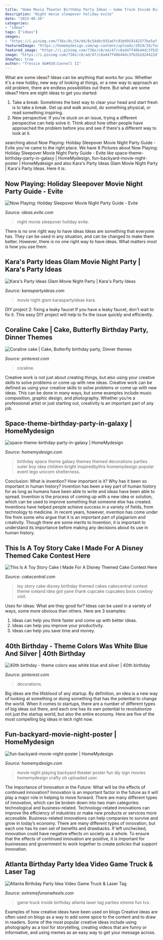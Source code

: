 ```yaml
---
title: "Home Movie Theater Birthday Party Ideas ~ Game Truck Inside Birthday Atlanta Laser Tag Parties Xtreme Fun Tvs"
description: "Night movie sleepover holiday evite"
date: "2023-06-26"
categories:
- "ideas"
tags: ["ideas"]
images:
- "https://i.pinimg.com/736x/8c/54/dd/8c54ddc935a6fc93dd919142377be5af--th-birthday-themes-blue-and.jpg"
featuredImage: "https://homemydesign.com/wp-content/uploads/2019/10/fun-backyard-movie-night-poster.jpg"
featured_image: "https://i.pinimg.com/736x/c8/ad/47/c8ad47f40b44dc3fb2b2d24422d7f8a2.jpg"
image: "https://i.pinimg.com/736x/c8/ad/47/c8ad47f40b44dc3fb2b2d24422d7f8a2.jpg"
ShowToc: true
author: "Tressie O&#039;Connell II"
---
```



What are some ideas?
Ideas can be anything that works for you. Whether it's a new hobby, new way of looking at things, or a new way to approach an old problem, there are endless possibilities out there. But what are some ideas? Here are eight ideas to get you started: 
1. Take a break: Sometimes the best way to clear your head and start fresh is to take a break. Get up and walk around, do something physical, or read something inspiring. 
2. New perspective: If you're stuck on an issue, trying a different perspective can help solve it. Think about how other people have approached the problem before you and see if there's a different way to look at it. 

	

		
searching about Now Playing: Holiday Sleepover Movie Night Party Guide - Evite you've came to the right place. We have 8 Pictures about Now Playing: Holiday Sleepover Movie Night Party Guide - Evite like space-theme-birthday-party-in-galaxy | HomeMydesign, fun-backyard-movie-night-poster | HomeMydesign and also Kara&#039;s Party Ideas Glam Movie Night Party | Kara&#039;s Party Ideas. Here it is:
		
    
## Now Playing: Holiday Sleepover Movie Night Party Guide - Evite

<img loading=lazy src="http://ideas.evite.com/media/Movie-Night-8-1200.jpg" onerror="this.onerror=null;this.src='https://tse1.mm.bing.net/th?id=OIP.NSbQd6MsyEdR2d5ta_wMFwHaE8&amp;pid=15.1';" alt="Now Playing: Holiday Sleepover Movie Night Party Guide - Evite">

_Source: ideas.evite.com_

>night movie sleepover holiday evite. 

	

There is no one right way to have ideas
Ideas are something that everyone has. They can be used in any situation, and can be changed to make them better. However, there is no one right way to have ideas. What matters most is how you use them.

    
## Kara&#039;s Party Ideas Glam Movie Night Party | Kara&#039;s Party Ideas

<img loading=lazy src="https://karaspartyideas.com/wp-content/uploads/2019/03/Glam-Movie-Night-Party-via-Karas-Party-Ideas-KarasPartyIdeas.com6_.jpeg" onerror="this.onerror=null;this.src='https://tse2.mm.bing.net/th?id=OIP._IgQmbzZyd0Qbk8hbt4sjwHaJ4&amp;pid=15.1';" alt="Kara&#039;s Party Ideas Glam Movie Night Party | Kara&#039;s Party Ideas">

_Source: karaspartyideas.com_

>movie night glam karaspartyideas kara. 

	

DIY project 2: fixing a leaky faucet
If you have a leaky faucet, don't wait to fix it. This easy DIY project will help to fix the issue quickly and efficiently.

    
## Coraline Cake | Cake, Butterfly Birthday Party, Dinner Themes

<img loading=lazy src="https://i.pinimg.com/736x/c8/ad/47/c8ad47f40b44dc3fb2b2d24422d7f8a2.jpg" onerror="this.onerror=null;this.src='https://tse4.mm.bing.net/th?id=OIP.u_YVK5IFlolLYmXPtBPAQgHaOk&amp;pid=15.1';" alt="Coraline cake | Cake, Butterfly birthday party, Dinner themes">

_Source: pinterest.com_

>coraline. 

	

Creative work is not just about creating things, but also using your creative skills to solve problems or come up with new ideas.
Creative work can be defined as using your creative skills to solve problems or come up with new ideas. This can be done in many ways, but some examples include music composition, graphic design, and photography. Whether you’re a professional artist or just starting out, creativity is an important part of any job.

    
## Space-theme-birthday-party-in-galaxy | HomeMydesign

<img loading=lazy src="https://homemydesign.com/wp-content/uploads/2019/05/space-theme-birthday-party-in-galaxy.jpg" onerror="this.onerror=null;this.src='https://tse3.mm.bing.net/th?id=OIP.aJ-4cOnKQRqjIamquy2xMAHaKH&amp;pid=15.1';" alt="space-theme-birthday-party-in-galaxy | HomeMydesign">

_Source: homemydesign.com_

>birthday space theme galaxy themes themed decorations parties outer boy idea children bright inspiredbythis homemydesign popular event lego unicorn shelterness. 

	

Conclusion: What is invention? How important is it? Why has it been so important in human history?
Invention has been a key part of human history for as long as humans have been able to write and ideas have been able to spread. Invention is the process of coming up with a new idea or solution, which can be used to improve something that someone else has created. Inventions have helped people achieve success in a variety of fields, from technology to medicine. In recent years, however, invention has come under fire from some who argue that it is an important part of plagiarism and creativity. Though there are some merits to Invention, it is important to understand its importance before making any decisions about its use in human history.

    
## This Is A Toy Story Cake I Made For A Disney Themed Cake Contest Here

<img loading=lazy src="https://cdn001.cakecentral.com/gallery/2015/03/900_840437D1My_this-is-a-toy-story-cake-i-made-for-a-disney-themed-cake-contest-here-in-iceland-got-the-idea-here-from-cakecentral-from-yane-thank-you-so.jpg" onerror="this.onerror=null;this.src='https://tse3.mm.bing.net/th?id=OIP.Ift2WOHHSHonwAFDlhJUlwHaJ6&amp;pid=15.1';" alt="This Is A Toy Story Cake I Made For A Disney Themed Cake Contest Here">

_Source: cakecentral.com_

>toy story cake disney birthday themed cakes cakecentral contest theme iceland idea got yane thank cupcake cupcakes boss cowboy visit. 

	

Uses for ideas: What are they good for?
Ideas can be used in a variety of ways, some more obvious than others. Here are 3 examples:
1. Ideas can help you think faster and come up with better ideas.
2. Ideas can help you improve your productivity.    
3. Ideas can help you save time and money.

    
## 40th Birthday - Theme Colors Was White Blue And Silver | 40th Birthday

<img loading=lazy src="https://i.pinimg.com/736x/8c/54/dd/8c54ddc935a6fc93dd919142377be5af--th-birthday-themes-blue-and.jpg" onerror="this.onerror=null;this.src='https://tse2.mm.bing.net/th?id=OIP.iOgoRzZ-AnQcRuOZ3180fAHaJ4&amp;pid=15.1';" alt="40th birthday - theme colors was white blue and silver | 40th birthday">

_Source: pinterest.com_

>decorations. 

	

Big ideas are the lifeblood of any startup. By definition, an idea is a new way of looking at something or doing something that has the potential to change the world. When it comes to startups, there are a number of different types of big ideas out there, and each one has its own potential to revolutionize not just the startup world, but also the entire economy. Here are five of the most compelling big ideas in tech right now.

    
## Fun-backyard-movie-night-poster | HomeMydesign

<img loading=lazy src="https://homemydesign.com/wp-content/uploads/2019/10/fun-backyard-movie-night-poster.jpg" onerror="this.onerror=null;this.src='https://tse2.mm.bing.net/th?id=OIP.V5crvOsE9Ig8a4GgxDbldQHaJ4&amp;pid=15.1';" alt="fun-backyard-movie-night-poster | HomeMydesign">

_Source: homemydesign.com_

>movie night playing backyard theater poster fun diy sign movies homemydesign crafty oh uploaded user. 

	

The Importance of Innovation in the Future: What will be the effects of continued innovation?
Innovation is an important factor in the future as it will play a major role in helping to move forward. There are many different types of innovation, which can be broken down into two main categories: technological and business-related. Technology-related innovations can improve the efficiency of industries or make new products or services more accessible. Business-related innovations can help companies to survive and grow in today’s economy. There are many different types of innovation, but each one has its own set of benefits and drawbacks. If left unchecked, innovation could have negative effects on society as a whole. To ensure that the effects of continued innovation are positive, it is important for businesses and government to work together to create policies that support innovation.

    
## Atlanta Birthday Party Idea Video Game Truck &amp; Laser Tag

<img loading=lazy src="https://extremefunonwheels.com/wp/wp-content/uploads/2015/03/inside-tvs.jpg" onerror="this.onerror=null;this.src='https://tse2.mm.bing.net/th?id=OIP.ocBRHHe_OjW4smXYUob2SQHaE6&amp;pid=15.1';" alt="Atlanta Birthday Party Idea Video Game Truck &amp; Laser Tag">

_Source: extremefunonwheels.com_

>game truck inside birthday atlanta laser tag parties xtreme fun tvs. 

	

Examples of how creative ideas have been used on blogs
Creative ideas are often used on blogs as a way to add some spice to the content and to draw in readers. Some of the most popular creative ideas include using photography as a tool for storytelling, creating videos that are funny or informative, and using memes as an easy way to get your message across.

